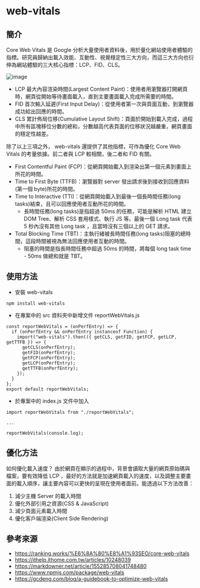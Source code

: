 # web-vitals 
## 簡介
Core Web Vitals 是 Google 分析大量使用者資料後，用於量化網站使用者體驗的指標。研究員歸納出載入效能、互動性、視覺穩定性三大方向，而這三大方向也衍伸為網站體驗的三大核心指標：LCP、FID、CLS。

![image](https://user-images.githubusercontent.com/114177573/202334384-3ba2e9e4-40f8-4ba3-b23f-7a7d2fdf03b7.jpeg)

- LCP 最大內容渲染時間(Largest Content Paint)：使用者用瀏覽器打開網頁時，網頁從開始等待畫面載入，直到主要畫面載入完成所需要的時間。
- FID 首次輸入延遲(First Input Delay)：從使用者第一次與頁面互動，到瀏覽器成功給出回應的時間。
- CLS 累計佈局位移(Cumulative Layout Shift)：頁面於開始到載入完成，過程中所有區塊移位分數的總和，分數越高代表頁面的位移狀況越嚴重，網頁畫面的穩定性越差。

除了以上三項之外， web-vitals 還提供了其他指標，可作為優化 Core Web Vitals 的考量依據。前二者與 LCP 較相關，後二者和 FID 有關。

- First Contentful Paint (FCP)：從網頁開始載入到渲染出第一個元素到畫面上所花的時間。
- Time to First Byte (TTFB)：瀏覽器對 server 發出請求後到接收到回應資料(第一個 byte)所花的時間。
- Time to Interactive (TTI)：從網頁開始載入到最後一個長時間任務(long tasks)結束，且可以回應使用者互動所花的時間。
  - 長時間任務(long tasks)是指超過 50ms 的任務，可能是解析 HTML 建立 DOM Tree、解析 CSS 套用樣式、執行 JS 等。最後一個 Long task 代表 5 秒內沒有其他 Long task ，且當時沒有三個以上的 GET 請求。
- Total Blocking Time (TBT)：主執行緒被長時間任務(long tasks)阻塞的總時間，這段時間被視為無法回應使用者互動的時間。
  - 阻塞的時間是指長時間任務中超過 50ms 的時間，將每個 long task time - 50ms 做總和就是 TBT。

## 使用方法
- 安裝 web-vitals
```shell
npm install web-vitals
```
- 在專案中的 src 資料夾中新增文件 reportWebVitals.js
```shell
const reportWebVitals = (onPerfEntry) => {
  if (onPerfEntry && onPerfEntry instanceof Function) {
    import("web-vitals").then(({ getCLS, getFID, getFCP, getLCP, getTTFB }) => {
      getCLS(onPerfEntry);
      getFID(onPerfEntry);
      getFCP(onPerfEntry);
      getLCP(onPerfEntry);
      getTTFB(onPerfEntry);
    });
  }
};
export default reportWebVitals;
```
- 於專案中的 index.js 文件中加入
```shell
import reportWebVitals from "./reportWebVitals";

...

reportWebVitals(console.log);
```


## 優化方法

如何優化載入速度？
由於網頁在顯示的過程中，背景會讀取大量的網頁原始碼與檔案，要有效降低 LCP ，最好的方法就是加速網頁載入的速度，以及調整主要畫面的載入順序，讓主要內容可以更快的呈現在使用者面前。能透過以下方法改善：

1. 減少主機 Server 的載入時間
2. 優化外部引用之資源(CSS & JavaScript)
3. 減少頁面元素載入時間
4. 優化客戶端渲染(Client Side Rendering)


## 參考來源
- https://ranking.works/%E6%8A%80%E8%A1%93SEO/core-web-vitals
- https://ithelp.ithome.com.tw/articles/10248039
- https://markdowner.net/article/155285708041748480
- https://www.npmjs.com/package/web-vitals
- https://gcdeng.com/blog/a-guidebook-to-optimize-web-vitals
